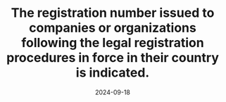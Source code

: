 ---
N: '101'
Rubrique: Identification et contact
title: The registration number issued to companies or organizations following the legal registration procedures in force in their country is indicated.
abstract: 
categories: ["Identification and contact"]
agrege: O4101-E015
opquast: '4 101'
indiceebook: '15'
description: "Rule n° 015"
before: "014"
weight: "015"
after: "016"
actif: '1'
layout: rules
date: 2024-09-18
tags: ["", ""]
objectif: ["", ""]
Meo: [""]
Controle: [""
]
Source: ["Opquast"]
Referentiel: [""]
Steps: ["", ""]
---
